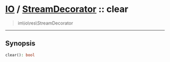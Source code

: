 # [IO](IO.md) / [StreamDecorator](IO-StreamDecorator.md) :: clear
 > im\io\res\StreamDecorator
____

## Synopsis
```php
clear(): bool
```
